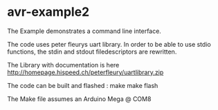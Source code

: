 # avr-example2

The Example demonstrates a command line interface.

The code uses peter fleurys uart library. In order to be able to use stdio functions,
the stdin and stdout filedescriptors are rewritten.

The Library with documentation is here http://homepage.hispeed.ch/peterfleury/uartlibrary.zip


The code can be built and flashed :
make 
make flash

The Make file assumes an Arduino Mega @ COM8
